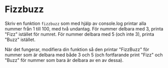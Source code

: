 # Fizzbuzz

Skriv en funktion `fizzbuzz` som med hjälp av console.log printar alla nummer från 1 till 100, med två undantag. För nummer delbara med 3, printa "Fizz" istället för numret. För nummer delbara med 5 (och inte 3), printa "Buzz" istället.

När det fungerar, modifiera din funktion så den printar "FizzBuzz" för nummer som är delbara med både 3 och 5 (och fortfarande print "Fizz" och "Buzz" för nummer som bara är delbara av en av dessa).